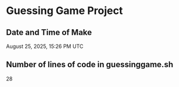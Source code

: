 # Guessing Game Project

## Date and Time of Make
August 25, 2025, 15:26 PM UTC

## Number of lines of code in guessinggame.sh
28
